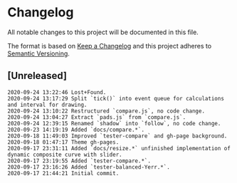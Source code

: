 # Changelog

All notable changes to this project will be documented in this file.

The format is based on [Keep a Changelog](http://keepachangelog.com/en/1.0.0/)
and this project adheres to [Semantic Versioning](http://semver.org/spec/v2.0.0.html).

## [Unreleased]

```
2020-09-24 13:22:46 Lost+Found.
2020-09-24 13:17:29 Split `tick()` into event queue for calculations and interval for drawing.
2020-09-24 13:10:22 Restructured `compare.js`, no code change.
2020-09-24 13:04:27 Extract `pads.js` from `compare.js`.
2020-09-24 12:39:15 Renamed `shadow` into `follow`, no code change.
2020-09-23 14:19:19 Added `docs/compare.*`.
2020-09-18 11:49:03 Improved `tester-compare` and gh-page background.
2020-09-18 01:47:17 Theme gh-pages.
2020-09-17 23:31:11 Added `docs/resize.*` unfinished implementation of dynamic composite curve with slider.
2020-09-17 23:19:55 Added `tester-compare.*`.
2020-09-17 23:16:26 Added `tester-balanced-Yerr.*`.
2020-09-17 21:44:21 Initial commit.
```

